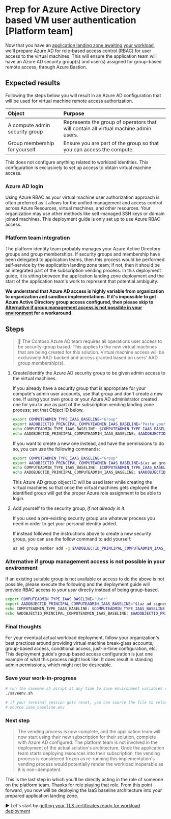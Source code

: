 # Prep for Azure Active Directory based VM user authentication [Platform team]

Now that you have an [application landing zone awaiting your workload](./04-subscription-vending-execute.md), we'll prepare Azure AD for role-based access control (RBAC) for user access to the virtual machines. This will ensure the application team will have an Azure AD security group(s) and user(s) assigned for group-based remote access, through Azure Bastion.

## Expected results

Following the steps below you will result in an Azure AD configuration that will be used for virtual machine remote access authorization.

| Object                         | Purpose                                   |
| :----------------------------- | :---------------------------------------- |
| A compute admin security group | Represents the group of operators that will contain all virtual machine admin users. |
| Group membership for yourself  | Ensure you are part of the group so that you can access the compute.                 |

This does not configure anything related to workload identities. This configuration is exclusively to set up access to obtain virtual machine access.

### Azure AD login

Using Azure RBAC as your virtual machine user authorization approach is often preferred as it allows for the unified management and access control across Azure Resources, virtual machines, and other resources. Your organization may use other methods like self-managed SSH keys or domain joined machines. This deployment guide is only set up to use Azure RBAC access.

### Platform team integration

The platform identity team probably manages your Azure Active Directory groups and group memberships. If security groups and membership have been delegated to application teams, then this process would be performed self-service by the application landing zone team; if not, then it should be an integrated part of the subscription vending process. In this deployment guide, it is sitting between the application landing zone deployment and the start of the application team's work to represent that potential ambiguity.

**We understand that Azure AD access is highly variable from organization to organization and sandbox implementations. If it's impossible to get Azure Active Directory group access configured, then please skip to [Alternative if group management access is not possible in your environment](#alternative-if-group-management-access-is-not-possible-in-your-environment) for a workaround.**

## Steps

> :book: The Contoso Azure AD team requires all operations user access to be security-group based. This applies to the new virtual machines that are being created for this solution. Virtual machine access will be exclusively AAD-backed and access granted based on users' AAD group membership(s).

1. Create/identify the Azure AD security group to be given admin access to the virtual machines.

   If you already have a security group that is appropriate for your compute's admin user accounts, use that group and don't create a new one. If using your own group or your Azure AD administrator created one for you to use as part of the subscription vending landing zone process; set that Object ID below.

   ```bash
   export COMPUTEADMIN_TYPE_IAAS_BASELINE="Group"
   export AADOBJECTID_PRINCIPAL_COMPUTEADMIN_IAAS_BASELINE="Paste your existing compute admin group Object ID (guid) in these quotes."
   echo COMPUTEADMIN_TYPE_IAAS_BASELINE: $COMPUTEADMIN_TYPE_IAAS_BASELINE
   echo AADOBJECTID_PRINCIPAL_COMPUTEADMIN_IAAS_BASELINE: $AADOBJECTID_PRINCIPAL_COMPUTEADMIN_IAAS_BASELINE
   ```

   If you want to create a new one instead, and have the permissions to do so, you can use the following commands:

   ```bash
   export COMPUTEADMIN_TYPE_IAAS_BASELINE="Group"
   export AADOBJECTID_PRINCIPAL_COMPUTEADMIN_IAAS_BASELINE=$(az ad group create --display-name 'compute-admins-bu04a42' --mail-nickname 'compute-admins-bu04a42' --description "Principals in this group are compute admins in the bu04a42 virtual machines." --query id -o tsv)
   echo COMPUTEADMIN_TYPE_IAAS_BASELINE: $COMPUTEADMIN_TYPE_IAAS_BASELINE
   echo AADOBJECTID_PRINCIPAL_COMPUTEADMIN_IAAS_BASELINE: $AADOBJECTID_PRINCIPAL_COMPUTEADMIN_IAAS_BASELINE
   ```

   This Azure AD group object ID will be used later while creating the virtual machines so that once the virtual machines gets deployed the identified group will get the proper Azure role assignment to be able to login.

1. Add yourself to the security group, _if not already in it_.

   If you used a pre-existing security group use whatever process you need in order to get your personal identity added.

   If instead followed the instructions above to create a new security group, you can use the follow command to add yourself:

   ```bash
   az ad group member add -g $AADOBJECTID_PRINCIPAL_COMPUTEADMIN_IAAS_BASELINE --member-id $(az ad signed-in-user show --query id -o tsv)
   ```

### Alternative if group management access is not possible in your environment

If an existing suitable group is not available or access to do the above is not possible, please execute the following and the deployment guide will provide RBAC access to _your user_ directly instead of being group-based.

```bash
export COMPUTEADMIN_TYPE_IAAS_BASELINE="User"
export AADOBJECTID_PRINCIPAL_COMPUTEADMIN_IAAS_BASELINE="$(az ad signed-in-user show --query "id" -o tsv)"
echo COMPUTEADMIN_TYPE_IAAS_BASELINE: $COMPUTEADMIN_TYPE_IAAS_BASELINE
echo AADOBJECTID_PRINCIPAL_COMPUTEADMIN_IAAS_BASELINE: $AADOBJECTID_PRINCIPAL_COMPUTEADMIN_IAAS_BASELINE
```

### Final thoughts

For your eventual actual workload deployment, follow your organization's best practices around providing virtual machine break-glass accounts, group-based access, conditional access, just-in-time configuration, etc. This deployment guide's group based access configuration is just one example of what this process might look like. It does result in standing admin permissions, which might not be desireable.

### Save your work-in-progress

```bash
# run the saveenv.sh script at any time to save environment variables created above to iaas_baseline.env
./saveenv.sh

# if your terminal session gets reset, you can source the file to reload the environment variables
# source iaas_baseline.env
```

### Next step

> The vending process is now complete, and the application team will now start using their new subscription for their solution, complete with Azure AD configured. The platform team is not involved in the deployment of the actual solution's architecture. Once the application team starts deploying resources into their subscription, the vending process is considered frozen as re-running this implementation's vending process would potentially render the workload inoperable as it is non-idempotent.

This is the last step in which you'll be directly acting in the role of someone on the platform team. Thanks for role playing that role. From this point forward, you now will be deploying the IaaS baseline architecture into your prepared application landing zone.

:arrow_forward: Let's start by [getting your TLS certificates ready for workload deployment](./05-ca-certificates.md)
